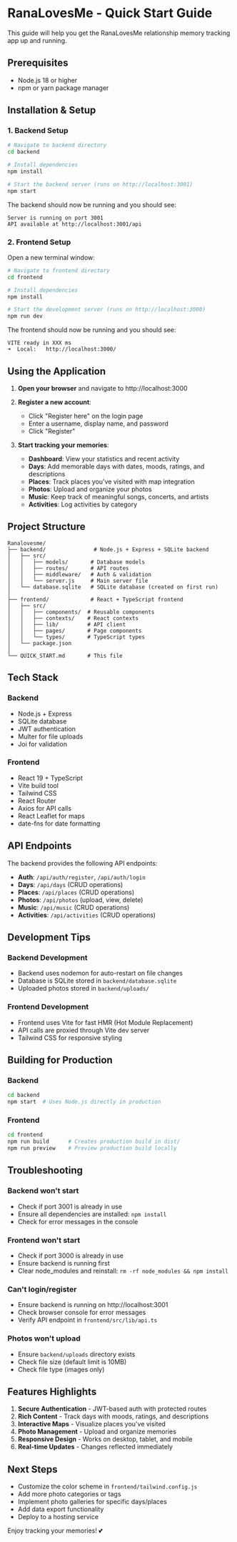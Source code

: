 # RanaLovesMe - Quick Start Guide

This guide will help you get the RanaLovesMe relationship memory tracking app up and running.

## Prerequisites

- Node.js 18 or higher
- npm or yarn package manager

## Installation & Setup

### 1. Backend Setup

```bash
# Navigate to backend directory
cd backend

# Install dependencies
npm install

# Start the backend server (runs on http://localhost:3001)
npm start
```

The backend should now be running and you should see:
```
Server is running on port 3001
API available at http://localhost:3001/api
```

### 2. Frontend Setup

Open a new terminal window:

```bash
# Navigate to frontend directory
cd frontend

# Install dependencies
npm install

# Start the development server (runs on http://localhost:3000)
npm run dev
```

The frontend should now be running and you should see:
```
VITE ready in XXX ms
➜  Local:   http://localhost:3000/
```

## Using the Application

1. **Open your browser** and navigate to http://localhost:3000

2. **Register a new account**:
   - Click "Register here" on the login page
   - Enter a username, display name, and password
   - Click "Register"

3. **Start tracking your memories**:
   - **Dashboard**: View your statistics and recent activity
   - **Days**: Add memorable days with dates, moods, ratings, and descriptions
   - **Places**: Track places you've visited with map integration
   - **Photos**: Upload and organize your photos
   - **Music**: Keep track of meaningful songs, concerts, and artists
   - **Activities**: Log activities by category

## Project Structure

```
Ranalovesme/
├── backend/               # Node.js + Express + SQLite backend
│   ├── src/
│   │   ├── models/       # Database models
│   │   ├── routes/       # API routes
│   │   ├── middleware/   # Auth & validation
│   │   └── server.js     # Main server file
│   └── database.sqlite   # SQLite database (created on first run)
│
├── frontend/             # React + TypeScript frontend
│   ├── src/
│   │   ├── components/  # Reusable components
│   │   ├── contexts/    # React contexts
│   │   ├── lib/         # API client
│   │   ├── pages/       # Page components
│   │   └── types/       # TypeScript types
│   └── package.json
│
└── QUICK_START.md       # This file
```

## Tech Stack

### Backend
- Node.js + Express
- SQLite database
- JWT authentication
- Multer for file uploads
- Joi for validation

### Frontend
- React 19 + TypeScript
- Vite build tool
- Tailwind CSS
- React Router
- Axios for API calls
- React Leaflet for maps
- date-fns for date formatting

## API Endpoints

The backend provides the following API endpoints:

- **Auth**: `/api/auth/register`, `/api/auth/login`
- **Days**: `/api/days` (CRUD operations)
- **Places**: `/api/places` (CRUD operations)
- **Photos**: `/api/photos` (upload, view, delete)
- **Music**: `/api/music` (CRUD operations)
- **Activities**: `/api/activities` (CRUD operations)

## Development Tips

### Backend Development
- Backend uses nodemon for auto-restart on file changes
- Database is SQLite stored in `backend/database.sqlite`
- Uploaded photos stored in `backend/uploads/`

### Frontend Development
- Frontend uses Vite for fast HMR (Hot Module Replacement)
- API calls are proxied through Vite dev server
- Tailwind CSS for responsive styling

## Building for Production

### Backend
```bash
cd backend
npm start  # Uses Node.js directly in production
```

### Frontend
```bash
cd frontend
npm run build      # Creates production build in dist/
npm run preview    # Preview production build locally
```

## Troubleshooting

### Backend won't start
- Check if port 3001 is already in use
- Ensure all dependencies are installed: `npm install`
- Check for error messages in the console

### Frontend won't start
- Check if port 3000 is already in use
- Ensure backend is running first
- Clear node_modules and reinstall: `rm -rf node_modules && npm install`

### Can't login/register
- Ensure backend is running on http://localhost:3001
- Check browser console for error messages
- Verify API endpoint in `frontend/src/lib/api.ts`

### Photos won't upload
- Ensure `backend/uploads` directory exists
- Check file size (default limit is 10MB)
- Check file type (images only)

## Features Highlights

1. **Secure Authentication** - JWT-based auth with protected routes
2. **Rich Content** - Track days with moods, ratings, and descriptions
3. **Interactive Maps** - Visualize places you've visited
4. **Photo Management** - Upload and organize memories
5. **Responsive Design** - Works on desktop, tablet, and mobile
6. **Real-time Updates** - Changes reflected immediately

## Next Steps

- Customize the color scheme in `frontend/tailwind.config.js`
- Add more photo categories or tags
- Implement photo galleries for specific days/places
- Add data export functionality
- Deploy to a hosting service

Enjoy tracking your memories! 💕
